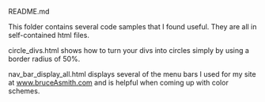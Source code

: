 README.md

This folder contains several code samples that I found useful.  They are all in self-contained html files.

circle_divs.html shows how to turn your divs into circles simply by using a border radius of 50%.

nav_bar_display_all.html displays several of the menu bars I used for my site at www.bruceAsmith.com
and is helpful when coming up with color schemes.


